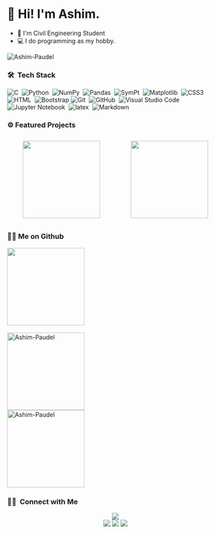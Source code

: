 # 👋 Hi! I'm Ashim.

- 👷 I'm Civil Engineering Student
- 💻 I do programming as my hobby.
 <img src="https://komarev.com/ghpvc/?username=Ashim-Paudel&label=Profile%20views&color=0e75b6&style=flat" alt="Ashim-Paudel" />


### 🛠 &nbsp;Tech Stack

![C](https://img.shields.io/badge/-C-white?style=plastic&logo=C&logoColor=blue)&nbsp;
![Python](https://img.shields.io/badge/-Python-white?style=plastic&logo=python)&nbsp;
![NumPy](https://img.shields.io/badge/-NumPy-white?style=plastic&logo=NumPy&logoColor=blue)&nbsp;
![Pandas](https://img.shields.io/badge/-Pandas-white?style=plastic&logo=pandas&logoColor=blue)&nbsp;
![SymPt](https://img.shields.io/badge/-SymPy-white?style=plastic&logo=SymPy&logoColor=green)&nbsp;
![Matplotlib](https://img.shields.io/badge/-matplotlib-white?style=plastic&logo=matplotlib&logoColor=blue)&nbsp;
![CSS3](https://img.shields.io/badge/-CSS-white?style=plastic&logo=CSS3&logoColor=blue)&nbsp;
![HTML](https://img.shields.io/badge/-HTML-white?style=plastic&logo=HTML5)&nbsp;
![Bootstrap](https://img.shields.io/badge/-Bootstrap-white?style=plastic&logo=bootstrap&logoColor=563D7C)
![Git](https://img.shields.io/badge/-Git-white?style=plastic&logo=git)&nbsp;
![GitHub](https://img.shields.io/badge/-GitHub-white?style=plastic&logo=github&logoColor=1572B6)&nbsp;
![Visual Studio Code](https://img.shields.io/badge/-Visual%20Studio%20Code-white?style=plastic&logo=visual-studio-code&logoColor=007ACC)&nbsp;
![Jupyter Notebook](https://img.shields.io/badge/-Jupyter%20Notebook-white?style=plastic&logo=jupyter&logoColor=orange)&nbsp;
![latex](https://img.shields.io/badge/-LaTeX-white?style=plastic&logo=latex&logoColor=black)&nbsp;
![Markdown](https://img.shields.io/badge/-Markdown-white?style=plastic&logo=markdown&logoColor=blue)&nbsp;


### ⚙️ Featured Projects
<div style="display: flex; justify-content: center; align-items: center;">
   <a href="https://github.com/Ashim-Paudel/OpenSees_Learning" style="flex: 1; display: flex; justify-content: center; align-items: center;">
    <picture>
      <source media="(prefers-color-scheme: dark)" srcset="https://github-readme-stats.vercel.app/api/pin/?username=Ashim-Paudel&repo=OpenSees_Learning&theme=dark">
      <img src="https://github-readme-stats.vercel.app/api/pin/?username=Ashim-Paudel&repo=OpenSees_Learning" style="height: 180px; width: auto; margin: 10px;">
    </picture>
  </a>
  <a href="https://github.com/Ashim-Paudel/Python-Beam-Analysis" style="flex: 1; display: flex; justify-content: center; align-items: center;">
    <picture>
      <source media="(prefers-color-scheme: dark)" srcset="https://github-readme-stats.vercel.app/api/pin/?username=Ashim-Paudel&repo=Python-Beam-Analysis&theme=dark">
      <img src="https://github-readme-stats.vercel.app/api/pin/?username=Ashim-Paudel&repo=Python-Beam-Analysis" style="height: 180px; width: auto; margin: 10px;">
    </picture>
  </a>
</div>


### 👨‍💻 Me on Github
<p>
<a href="https://github.com/Ashim-Paudel/Ashim-Paudel">
  <picture>
    <source media="(prefers-color-scheme: dark)" srcset="https://github-readme-stats.vercel.app/api/top-langs/?username=Ashim-Paudel&layout=compact&hide=jupyter%20notebook&theme=dark">
    <img height="180em" src="https://github-readme-stats.vercel.app/api/top-langs/?username=Ashim-Paudel&layout=compact&hide=jupyter%20notebook"/><br>
  </picture>
</a>
<br>
<a href="https://github.com/Ashim-Paudel/Ashim-Paudel">
  <picture>
    <source media="(prefers-color-scheme: dark)" srcset="https://github-readme-streak-stats.herokuapp.com/?user=Ashim-Paudel&theme=dark">
    <img height="180em" src="https://github-readme-streak-stats.herokuapp.com/?user=Ashim-Paudel&theme=default" alt="Ashim-Paudel" />
  </picture>
</a>
<br>
<a href="https://github.com/Ashim-Paudel/Ashim-Paudel">
  <picture>
    <source media="(prefers-color-scheme: dark)" srcset="https://github-readme-stats-eight-theta.vercel.app/api?username=Ashim-Paudel&show_icons=true&theme=dark&include_all_commits=true&count_private=true">
    <img height="180em" src="https://github-readme-stats-eight-theta.vercel.app/api?username=Ashim-Paudel&show_icons=true&theme=default&include_all_commits=true&count_private=true" alt="Ashim-Paudel" />    
  <picture>
</a>
<br>
</p>

### 🤝🏻 &nbsp;Connect with Me

<p align="center">
<a target="_blank" href="https://www.ashimp.com.np/"><img src="https://img.shields.io/badge/-Personal%20Portfoilo%20Website-3423A6?style=rounded&logo=Google-Chrome&logoColor=white"/></a><br>
<a target="_blank" href="mailto:paudelashim111@gmail.com"><img src="https://img.shields.io/badge/Gmail-D14836?style=roundede&logo=Gmail&logoColor=white"/></a>
<a target="_blank" href="https://www.instagram.com/ashim_paudel_/"><img src="https://img.shields.io/badge/-ashim_paudel_-E4405F?style=rounded&logo=Instagram&logoColor=white"/></a>
<a target="_blank" href="https://www.facebook.com/ashim.the.curious/"><img src="https://img.shields.io/badge/-ashim.the.curious-1877F2?style=rounded&logo=Facebook&logoColor=white"/></a>
</p>
